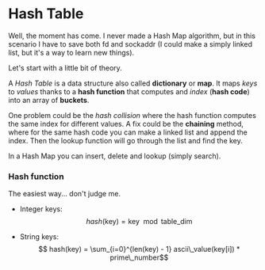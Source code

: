# Hash Table
Well, the moment has come. I never made a Hash Map algorithm, but in this scenario I have to save both fd and sockaddr (I could make a simply linked list, but it's a way to learn new things).

Let's start with a little bit of theory.

A *Hash Table* is a data structure also called **dictionary** or **map**. It maps *keys* to *values* thanks to a **hash function** that computes and *index* (**hash code**) into an array of **buckets**.

One problem could be the *hash collision* where the hash function computes the same index for different values. A fix could be the **chaining** method, where for the same hash code you can make a linked list and append the index. Then the lookup function will go through the list and find the key.

In a Hash Map you can insert, delete and lookup (simply search).

### Hash function
The easiest way... don't judge me.

- Integer keys:
$$ hash(\text{key}) = \text{key} \mod \text{table\_dim} $$

- String keys:
$$ hash(key) = \sum_{i=0}^{len(key) - 1} ascii\_value(key[i]) * prime\_number$$
